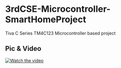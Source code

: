 # 3rdCSE-Microcontroller-SmartHomeProject
Tiva C Series TM4C123 Microcontroller based project

## Pic & Video
[![Watch the video](https://github.com/Mohned98/3rdCSE-Microcontroller-SmartHomeProject/blob/master/project%20Pic.jpg)](https://github.com/Mohned98/3rdCSE-Microcontroller-SmartHomeProject/blob/master/Video%20For%20The%20Project.mp4)
